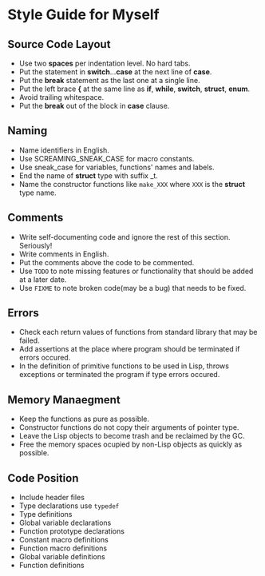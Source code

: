 # Style Guide for Myself

## Source Code Layout

* Use two **spaces** per indentation level. No hard tabs.
* Put the statement in **switch**...**case** at the next line of **case**.
* Put the **break** statement as the last one at a single line.
* Put the left brace **{** at the same line as **if**, **while**, **switch**, **struct**, **enum**.
* Avoid trailing whitespace.
* Put the **break** out of the block in **case** clause.

## Naming

* Name identifiers in English.
* Use SCREAMING\_SNEAK\_CASE for macro constants.
* Use sneak\_case for variables, functions' names and labels.
* End the name of **struct** type with suffix \_t.
* Name the constructor functions like `make_XXX` where `XXX` is the **struct** type name.

## Comments

* Write self-documenting code and ignore the rest of this section. Seriously!
* Write comments in English.
* Put the comments above the code to be commented.
* Use `TODO` to note missing features or functionality that should be added at a later date.
* Use `FIXME` to note broken code(may be a bug) that needs to be fixed.

## Errors

* Check each return values of functions from standard library that may be failed.
* Add assertions at the place where program should be terminated if errors occured.
* In the definition of primitive functions to be used in Lisp, throws exceptions or terminated the program if type errors occured.

## Memory Manaegment

* Keep the functions as pure as possible.
* Constructor functions do not copy their arguments of pointer type.
* Leave the Lisp objects to become trash and be reclaimed by the GC.
* Free the memory spaces ocupied by non-Lisp objects as quickly as possible.

## Code Position

* Include header files
* Type declarations use `typedef`
* Type definitions
* Global variable declarations
* Function prototype declarations
* Constant macro definitions
* Function macro definitions
* Global variable definitions
* Function definitions
